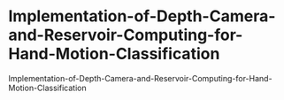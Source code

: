 # Implementation-of-Depth-Camera-and-Reservoir-Computing-for-Hand-Motion-Classification
Implementation-of-Depth-Camera-and-Reservoir-Computing-for-Hand-Motion-Classification
